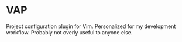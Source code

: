 VAP
===

Project configuration  plugin for Vim. Personalized for my development workflow.
Probably not overly useful to anyone else.
